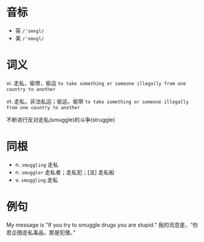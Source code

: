 # 音标

- 英 `/'smʌgl/`
- 美 `/'smʌgl/`

# 词义

vi. 走私，偷带，偷运
`to take something or someone illegally from one country to another`

vt. 走私，非法私运；偷运，偷带
`to take something or someone illegally from one country to another`



不断进行反对走私(smuggle)的斗争(struggle)

# 同根

- n. `smuggling` 走私
- n. `smuggler` 走私者；走私犯；[法] 走私船
- v. `smuggling` 走私

# 例句

My message is "If you try to smuggle drugs you are stupid."
我的讯息是，“你若企图走私毒品，那是犯傻。”


